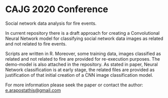 # CAJG 2020 Conference
Social network data analysis for fire events.

In current repository there is a draft approach for creating a Convolutional Neural Network model for classifying social network data images as related and not related to fire events.

Scripts are written in R. Moreover, some training data, images classified as related and not related to fire are provided for re-execution purposes. 
The demo-model is also attached in the repository.
As stated in paper, Neural Network classification is at early stage, the related files are provided as justification of that initial creation of a CNN image classification model.

For more information please seek the paper or contact the author: e.arapostathis@gmail.com
